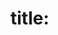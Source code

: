 title:<TITLE>
publicationDate:<DATE;FORMAT:2005-04-02>
tags:<LIST OF TAGS, SEPARATOR:",">
===
MARKDOWN CONTENTS
